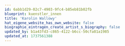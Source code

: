 ```yaml
---
id: 6abb1d29-02c7-4903-9fc4-b85eb81b02fb
blueprint: kuenstler_innen
title: 'Karolin Wallowy'
hat_eigene_website_has_own_website: false
biographie_eintragen_create_artist_s_biography: false
updated_by: b1a43fd3-c865-4122-b6cc-50cfa81a1985
updated_at: 1737561388
---
```


